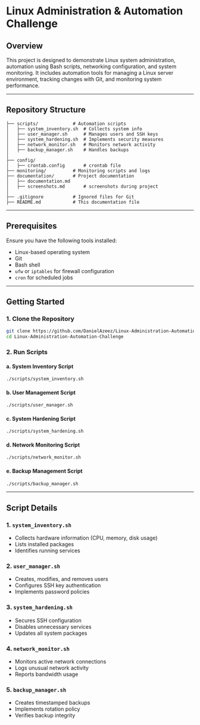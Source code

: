 # Linux Administration & Automation Challenge

## Overview
This project is designed to demonstrate Linux system administration, automation using Bash scripts, networking configuration, and system monitoring. It includes automation tools for managing a Linux server environment, tracking changes with Git, and monitoring system performance.

---

## Repository Structure
```
├── scripts/             # Automation scripts
│   ├── system_inventory.sh  # Collects system info
│   ├── user_manager.sh      # Manages users and SSH keys
│   ├── system_hardening.sh  # Implements security measures
│   ├── network_monitor.sh   # Monitors network activity
│   ├── backup_manager.sh    # Handles backups
│
├── config/
│   ├── crontab.config       # crontab file
├── monitoring/          # Monitoring scripts and logs
├── documentation/       # Project documentation
│   ├── documentation.md       
│   ├── screenshots.md       # screenshots during project
│
├── .gitignore           # Ignored files for Git
├── README.md            # This documentation file
```

---

## Prerequisites
Ensure you have the following tools installed:
- Linux-based operating system
- Git
- Bash shell
- `ufw` or `iptables` for firewall configuration
- `cron` for scheduled jobs

---

## Getting Started
### 1. Clone the Repository
```bash
git clone https://github.com/DanielAzeez/Linux-Administration-Automation-Challenge.git
cd Linux-Administration-Automation-Challenge
```
### 2. Run Scripts
#### a. System Inventory Script
```bash
./scripts/system_inventory.sh
```
#### b. User Management Script
```bash
./scripts/user_manager.sh
```
#### c. System Hardening Script
```bash
./scripts/system_hardening.sh
```
#### d. Network Monitoring Script
```bash
./scripts/network_monitor.sh
```
#### e. Backup Management Script
```bash
./scripts/backup_manager.sh
```

---

## Script Details
### 1. `system_inventory.sh`
- Collects hardware information (CPU, memory, disk usage)
- Lists installed packages
- Identifies running services

### 2. `user_manager.sh`
- Creates, modifies, and removes users
- Configures SSH key authentication
- Implements password policies

### 3. `system_hardening.sh`
- Secures SSH configuration
- Disables unnecessary services
- Updates all system packages

### 4. `network_monitor.sh`
- Monitors active network connections
- Logs unusual network activity
- Reports bandwidth usage

### 5. `backup_manager.sh`
- Creates timestamped backups
- Implements rotation policy
- Verifies backup integrity

